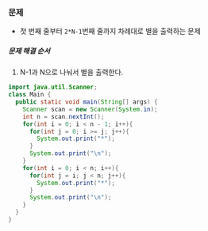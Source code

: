 ### 문제
* 첫 번째 줄부터 `2*N-1`번째 줄까지 차례대로 별을 출력하는 문제

##### 문제 해결 순서
1. N-1과 N으로 나눠서 별을 출력한다.

```java
import java.util.Scanner;
class Main {
  public static void main(String[] args) {
    Scanner scan = new Scanner(System.in);
    int n = scan.nextInt();
    for(int i = 0; i < n - 1; i++){
      for(int j = 0; i >= j; j++){
        System.out.print("*");
      }
      System.out.print("\n");
    }
    for(int i = 0; i < n; i++){
      for(int j = i; j < n; j++){
        System.out.print("*");
      }
      System.out.print("\n");
    }
  }
}
```
